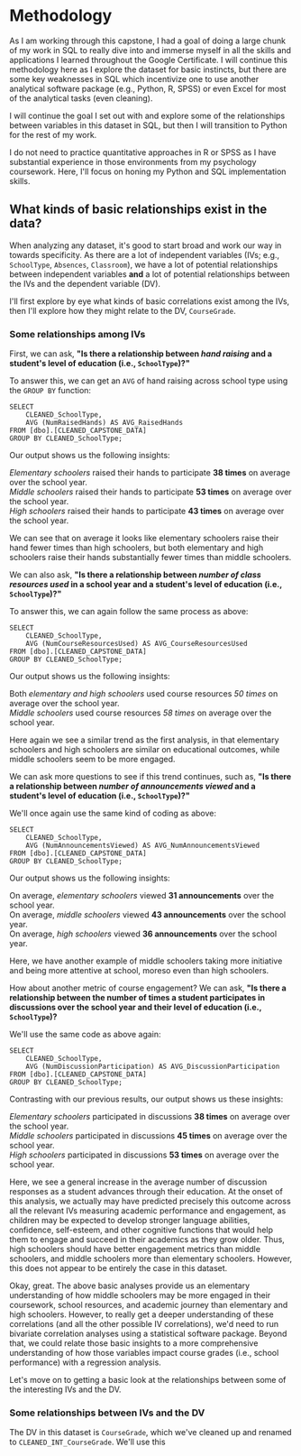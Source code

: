 # Methodology


As I am working through this capstone, I had a goal of doing a large chunk of my work in SQL to really dive into and immerse myself in all the skills and applications I learned throughout the Google Certificate. I will continue this methodology here as I explore the dataset for basic instincts, but there are some key weaknesses in SQL which incentivize one to use another analytical software package (e.g., Python, R, SPSS) or even Excel for most of the analytical tasks (even cleaning).

I will continue the goal I set out with and explore some of the relationships between variables in this dataset in SQL, but then I will transition to Python for the rest of my work.

I do not need to practice quantitative approaches in R or SPSS as I have substantial experience in those environments from my psychology coursework. Here, I'll focus on honing my Python and SQL implementation skills.


## What kinds of basic relationships exist in the data?


When analyzing any dataset, it's good to start broad and work our way in towards specificity. As there are a lot of independent variables (IVs; e.g., `SchoolType`, `Absences`, `Classroom`), we have a lot of potential relationships between independent variables **and** a lot of potential relationships between the IVs and the dependent variable (DV).

I'll first explore by eye what kinds of basic correlations exist among the IVs, then I'll explore how they might relate to the DV, `CourseGrade`.


### Some relationships among IVs

First, we can ask, **"Is there a relationship between _hand raising_ and a student's level of education (i.e., `SchoolType`)?"**

To answer this, we can get an `AVG` of hand raising across school type using the `GROUP BY` function:

```
SELECT
	CLEANED_SchoolType,
	AVG (NumRaisedHands) AS AVG_RaisedHands
FROM [dbo].[CLEANED_CAPSTONE_DATA]
GROUP BY CLEANED_SchoolType;
```

Our output shows us the following insights:

_Elementary schoolers_ raised their hands to participate **38 times** on average over the school year.  
_Middle schoolers_ raised their hands to participate **53 times** on average over the school year.  
_High schoolers_ raised their hands to participate **43 times** on average over the school year.  

We can see that on average it looks like elementary schoolers raise their hand fewer times than high schoolers, but both elementary and high schoolers raise their hands substantially fewer times than middle schoolers.

We can also ask, **"Is there a relationship between _number of class resources used_ in a school year and a student's level of education (i.e., `SchoolType`)?"**

To answer this, we can again follow the same process as above:

```
SELECT
	CLEANED_SchoolType,
	AVG (NumCourseResourcesUsed) AS AVG_CourseResourcesUsed
FROM [dbo].[CLEANED_CAPSTONE_DATA]
GROUP BY CLEANED_SchoolType;
```

Our output shows us the following insights:

Both _elementary and high schoolers_ used course resources _50 times_ on average over the school year.  
_Middle schoolers_ used course resources _58 times_ on average over the school year.  

Here again we see a similar trend as the first analysis, in that elementary schoolers and high schoolers are similar on educational outcomes, while middle schoolers seem to be more engaged.

We can ask more questions to see if this trend continues, such as, **"Is there a relationship between _number of announcements viewed_ and a student's level of education (i.e., `SchoolType`)?"**

We'll once again use the same kind of coding as above:

```
SELECT
	CLEANED_SchoolType,
	AVG (NumAnnouncementsViewed) AS AVG_NumAnnouncementsViewed
FROM [dbo].[CLEANED_CAPSTONE_DATA]
GROUP BY CLEANED_SchoolType;
```

Our output shows us the following insights:

On average, _elementary schoolers_ viewed **31 announcements** over the school year.  
On average, _middle schoolers_ viewed **43 announcements** over the school year.  
On average, _high schoolers_ viewed **36 announcements** over the school year.  

Here, we have another example of middle schoolers taking more initiative and being more attentive at school, moreso even than high schoolers.

How about another metric of course engagement? We can ask, **"Is there a relationship between the number of times a student participates in discussions over the school year and their level of education (i.e., `SchoolType`)?**

We'll use the same code as above again:

```
SELECT
	CLEANED_SchoolType,
	AVG (NumDiscussionParticipation) AS AVG_DiscussionParticipation
FROM [dbo].[CLEANED_CAPSTONE_DATA]
GROUP BY CLEANED_SchoolType;
```

Contrasting with our previous results, our output shows us these insights:

_Elementary schoolers_ participated in discussions **38 times** on average over the school year.  
_Middle schoolers_ participated in discussions **45 times** on average over the school year.  
_High schoolers_ participated in discussions **53 times** on average over the school year.  

Here, we see a general increase in the average number of discussion responses as a student advances through their education. At the onset of this analysis, we actually may have predicted precisely this outcome across all the relevant IVs measuring academic performance and engagement, as children may be expected to develop stronger language abilities, confidence, self-esteem, and other cognitive functions that would help them to engage and succeed in their academics as they grow older. Thus, high schoolers should have better engagement metrics than middle schoolers, and middle schoolers more than elementary schoolers. However, this does not appear to be entirely the case in this dataset.

Okay, great. The above basic analyses provide us an elementary understanding of how middle schoolers may be more engaged in their coursework, school resources, and academic journey than elementary and high schoolers. However, to really get a deeper understanding of these correlations (and all the other possible IV correlations), we'd need to run bivariate correlation analyses using a statistical software package. Beyond that, we could relate those basic insights to a more comprehensive understanding of how those variables impact course grades (i.e., school performance) with a regression analysis.

Let's move on to getting a basic look at the relationships between some of the interesting IVs and the DV.


### Some relationships between IVs and the DV

The DV in this dataset is `CourseGrade`, which we've cleaned up and renamed to `CLEANED_INT_CourseGrade`. We'll use this 
